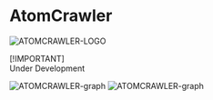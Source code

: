 # AtomCrawler

![ATOMCRAWLER-LOGO](https://github.com/XRayBinary/assets/blob/main/AtomCrawler.png)

[!IMPORTANT]  
Under Development

![ATOMCRAWLER-graph](https://github.com/XRayBinary/AtomCrawler/blob/main/src/data/analized_data/graphs/nuclear_plants_status.png)
![ATOMCRAWLER-graph](https://github.com/XRayBinary/AtomCrawler/blob/main/src/data/analized_data/graphs/nuclear_plants_country.png)
